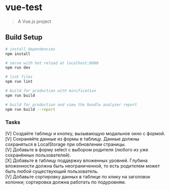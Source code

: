 # vue-test

> A Vue.js project

## Build Setup

```bash
# install dependencies
npm install

# serve with hot reload at localhost:8080
npm run dev

# lint files
npm run lint

# build for production with minification
npm run build

# build for production and view the bundle analyzer report
npm run build --report
```

### Tasks

[V] Создайте таблицу и кнопку, вызывающую модальное окно с формой. <br>
[V] Сохраняйте данные из формы в таблицу. Данные должны сохраняться в LocalStorage при обновлении страницы.<br>
[V] Добавьте в форму select с выбором родителя (любого из уже сохранённых пользователей).<br>
[X] Добавьте в таблицу поддержку вложенных уровней. Глубина вложенности должна быть неограниченной, то есть родителем может быть любой существующий пользователь.<br>
[V] Добавьте сортировку данных в таблице по клику на заголовок колонки; сортировка должна работать по подуровням.<br>
